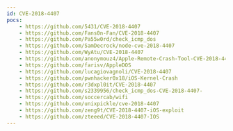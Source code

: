 ```yaml
---
id: CVE-2018-4407
pocs:
    - https://github.com/5431/CVE-2018-4407
    - https://github.com/Fans0n-Fan/CVE-2018-4407
    - https://github.com/Pa55w0rd/check_icmp_dos
    - https://github.com/SamDecrock/node-cve-2018-4407
    - https://github.com/WyAtu/CVE-2018-4407
    - https://github.com/anonymouz4/Apple-Remote-Crash-Tool-CVE-2018-4407
    - https://github.com/farisv/AppleDOS
    - https://github.com/lucagiovagnoli/CVE-2018-4407
    - https://github.com/pwnhacker0x18/iOS-Kernel-Crash
    - https://github.com/r3dxpl0it/CVE-2018-4407
    - https://github.com/s2339956/check_icmp_dos-CVE-2018-4407-
    - https://github.com/soccercab/wifi
    - https://github.com/unixpickle/cve-2018-4407
    - https://github.com/zeng9t/CVE-2018-4407-iOS-exploit
    - https://github.com/zteeed/CVE-2018-4407-IOS
---
```

